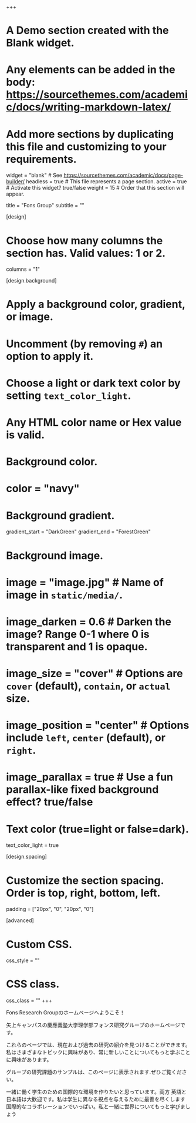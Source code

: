 +++
# A Demo section created with the Blank widget.
# Any elements can be added in the body: https://sourcethemes.com/academic/docs/writing-markdown-latex/
# Add more sections by duplicating this file and customizing to your requirements.

widget = "blank"  # See https://sourcethemes.com/academic/docs/page-builder/
headless = true  # This file represents a page section.
active = true  # Activate this widget? true/false
weight = 15  # Order that this section will appear.

title = "Fons Group"
subtitle = ""

[design]
  # Choose how many columns the section has. Valid values: 1 or 2.
  columns = "1"

[design.background]
  # Apply a background color, gradient, or image.
  #   Uncomment (by removing `#`) an option to apply it.
  #   Choose a light or dark text color by setting `text_color_light`.
  #   Any HTML color name or Hex value is valid.

  # Background color.
  # color = "navy"
  
  # Background gradient.
  gradient_start = "DarkGreen"
  gradient_end = "ForestGreen"
  
  # Background image.
  # image = "image.jpg"  # Name of image in `static/media/`.
  # image_darken = 0.6  # Darken the image? Range 0-1 where 0 is transparent and 1 is opaque.
  # image_size = "cover"  #  Options are `cover` (default), `contain`, or `actual` size.
  # image_position = "center"  # Options include `left`, `center` (default), or `right`.
  # image_parallax = true  # Use a fun parallax-like fixed background effect? true/false
  
  # Text color (true=light or false=dark).
  text_color_light = true

[design.spacing]
  # Customize the section spacing. Order is top, right, bottom, left.
  padding = ["20px", "0", "20px", "0"]

[advanced]
 # Custom CSS. 
 css_style = ""
 
 # CSS class.
 css_class = ""
+++


Fons Research Groupのホームページへようこそ！

矢上キャンパスの慶應義塾大学理学部フォンス研究グループのホームページです。 

これらのページでは、現在および過去の研究の紹介を見つけることができます。
私はさまざまなトピックに興味があり、常に新しいことについてもっと学ぶことに興味があります。

グループの研究課題のサンプルは、このページに表示されます.ぜひご覧ください。

一緒に働く学生のための国際的な環境を作りたいと思っています。両方
英語と日本語は大歓迎です。私は学生に異なる視点を与えるために最善を尽くします
国際的なコラボレーションでいっぱい。私と一緒に世界についてもっと学びましょう

